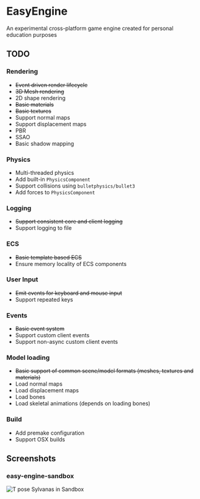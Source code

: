 # EasyEngine
An experimental cross-platform game engine created for personal education purposes

## TODO
### Rendering
- ~~Event driven render lifecycle~~
- ~~3D Mesh rendering~~
- 2D shape rendering
- ~~Basic materials~~
- ~~Basic textures~~
- Support normal maps
- Support displacement maps
- PBR
- SSAO
- Basic shadow mapping

### Physics
- Multi-threaded physics
- Add built-in `PhysicsComponent`
- Support collisions using `bulletphysics/bullet3`
- Add forces to `PhysicsComponent`

### Logging
- ~~Support consistent core and client logging~~
- Support logging to file

### ECS
- ~~Basic template based ECS~~
- Ensure memory locality of ECS components

### User Input
- ~~Emit events for keyboard and mouse input~~
- Support repeated keys

### Events
- ~~Basic event system~~
- Support custom client events
- Support non-async custom client events

### Model loading
- ~~Basic support of common scene/model formats (meshes, textures and materials)~~
- Load normal maps
- Load displacement maps
- Load bones
- Load skeletal animations (depends on loading bones)

### Build
- Add premake configuration
- Support OSX builds

## Screenshots
### easy-engine-sandbox
![T pose Sylvanas in Sandbox](https://i.gyazo.com/099dffaae68593493f87ec96fb6ff77c.png "T pose Sylvanas in Sandbox")
